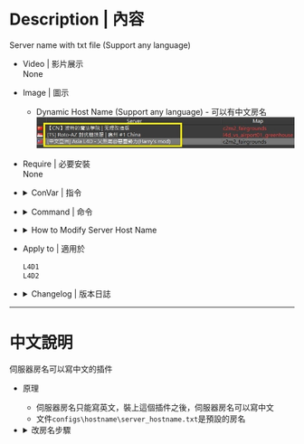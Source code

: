 # Description | 內容
Server name with txt file (Support any language)

* Video | 影片展示
<br/>None

* Image | 圖示
	* Dynamic Host Name (Support any language) - 可以有中文房名
    <br/>![l4d_DynamicHostname_1](image/l4d_DynamicHostname_1.jpg)

* Require | 必要安裝
<br/>None

* <details><summary>ConVar | 指令</summary>

	* No cfg generated
		```php
		// League notice displayed on server name
		l4d_current_mode ""
		```
</details>

* <details><summary>Command | 命令</summary>

	None
</details>

* <details><summary>How to Modify Server Host Name</summary>

    1. Install and launch server, file ```configs\hostname\server_hostname_xxxxx.txt``` will be auto-generated
        * ```xxxxx``` is server port
    2. Modify file
        ```php
        [中文亞洲] Asia L4D - 乂煞氣@惡靈勢力
        ```
    3. Write down plugin convar in cfg/server.cfg
        ```php
        //League notice displayed on server name (Empty=Disable)
        l4d_current_mode "Harry's mod"
        ```
    4. The Server name will change on map change or server restart
        ```php
        [中文亞洲] Asia L4D - 乂煞氣@惡靈勢力 (Harry's mod)
        ```
        ![l4d_DynamicHostname_2](image/l4d_DynamicHostname_2.jpg)
</details>

* Apply to | 適用於
	```
	L4D1
	L4D2
	```

* <details><summary>Changelog | 版本日誌</summary>

	* v1.9 (2023-6-3)
        * Fixed hostname two lines

	* v1.8 (2023-5-4)
        * Optimize Code
        * Can use different host name by server port

	* v1.7
        * By HarryPotter
</details>

- - - -
# 中文說明
伺服器房名可以寫中文的插件

* 原理
	* 伺服器房名只能寫英文，裝上這個插件之後，伺服器房名可以寫中文
    * 文件```configs\hostname\server_hostname.txt```是預設的房名

* <details><summary>改房名步驟</summary>

    1. 安裝插件後啟動伺服器，會自動產生文件 ```configs\hostname\server_hostname_xxxxxx.txt```
        * ```xxxxx```是伺服器的端口，也就是port
    
    2. 請打開並輸入房名 (可以寫中文)
        ```php
        [中文亞洲] Asia L4D - 乂煞氣@惡靈勢力
        ```

    3. 插件的指令寫入 cfg/server.cfg
        ```php
        //房名之後的模式介紹，不可以寫中文 (可以留白不寫)
        l4d_current_mode "Harry's mod"
        ```
        
    4. 等待伺服器重啟或換圖之後，房名會變成
        ```php
        [中文亞洲] Asia L4D - 乂煞氣@惡靈勢力 (Harry's mod)
        ```
        ![l4d_DynamicHostname_3](image/l4d_DynamicHostname_3.jpg)
</details>